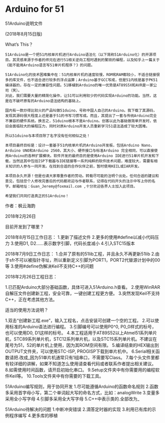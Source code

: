 # Arduino for 51

51Arduino说明文件

(2018年8月15日版)

What’s This？

	51Arduino是一个把51内核单片机进行Arduino语法化（以下简称51Arduino化）的开源项目。其灵感来源于作者的师兄在进行51相关逆向工程时遇到的繁琐的编程，以及知乎上一篇关于《能不能用Arduino语言写51单片机程序？》的问题。
	
	51Arduino化的技术困难集中在：51内核单片机的速度较慢，ROM和RAM都较小，不适合链接很多的库文件，也不适合进行较多的浮点运算；Arduino基于GCC写成，但是51内核是基于PK51编译器的，存在一定的兼容性问题。51移植到Arduino的唯一优势是AT89S5X和AVR是一家公司（笑）。
	对此，我们需要大量的精简化操作，让51可以利用较少的代码实现Arduino的功能。当然，这是在不破坏原有的Arduino语法结构的基础上。
	
	国内有一款炒得比较火的产品叫做51duino，号称中国人自己的Arduino。我下载了其源码，发现其源码很大程度上还是基于51的书写习惯写成。而且，其提出了一套与传统Arduino完全不兼容的硬件系统。换言之，51duino根本不是Arduino。创客以此为基础做简单开发时，依旧会面临较大的编程压力，同时对原Arduino开发人员重新学习51语法造成了较大困难。
	
	所以51duino与本项目除了名字没有任何相似之处！
	
	本项目最终目标是：设计一套基于51内核单片机的Arduino开发板，包括Arduino Nano，Arduino UNO和Arduino 2560，其大小、硬件接口与标准Arduino 完全相同，可以直接使用Arduino的各种扩展模块。软件开发的最终目的是使用Arduino IDE进行51单片机开发和下载，当然这其中包括ISP下载器与IDE链接等一系列纯粹的软件技术问题，难度较大，需要有相关知识的人参与一同开发。在找到合适的合作伙伴之前，暂时使用KEIL或IAR开发。
	
	本项目永久开源！但是也请大家尊重作者的劳动。转载尽可能的注明个出处。任何合适的建议和意见，包括您个人修改完善后的代码都欢迎与作者联系，记得在代码开头的注示中写上你的名字。邮箱地址：Guan_Jeremy@foxmail.com ,十分欢迎各界人士加入此项目。

	希望我们共同打造真正的51Arduino！

作者：枫云海韵

2018年2月26日

目前开发到了哪里？

2018年8月15日工作日志：
1.更新了描述文件
2.更多的使用#define以减小代码压力
3.使用D1, D2……表示数字引脚，代码长度减小
4.引入STC15版本

2018年7月9日工作日志：
1.合并了原有的51lib工程，并且永久不再更新51lib
2.由于sfr不可以被指针寻址，所以重新定义引脚为PORT1，PORT2代替源计划中的00等
3.使用#define伪解决Keil不支持C++的问题

2018年2月26日工程日志：

1.已匹配Arduino大部分基础函数，具体可进入51Arduino.h查看。
2.使用WinRAR自解压文件创建新工程，安全可靠，一键创建工程更方便。
3.突然发现Keil不支持C++，正在考虑其他方法。

适当的使用方法说明？

1.双击“创建新工程.exe”，输入工程名，点击安装可创建一个空的工程。
2.可以使用标准的Arduino语法进行编程。
3.引脚编号可以使用P0^0, P0_0样式的标号，也可以使用D0, D1这样的标号。
4.本工程适用于AT89S52以上Atmel51系列单片机，STC89系列单片机，STC12系列单片机，以及STC15系列单片机。不建议在尾号为51，52的单片机上使用，因为其ROM空间有限。
5.编译结束的HEX输出到OUTPUT文件夹，可以使用STC-ISP, PROGISP下载到单片机中。
6.Serial相关函数请把.改成_因为51单片机通常只有1组串口，不需要写Class。
7.每个头文件里都有较详细的讲解，如果不知道怎么使用请查看代码或者联系作者提出相关建议。
8.如需使用时间函数，请开启初始化串口。
9.Setup文件夹中有你需要用的编程软件Keil等。
10.Tools文件夹中有你需要的下载工具。


51Arduino编写规则，用于协同开发
1.尽可能遵循Arduino的函数命名规则
2.函数多采用首字母小写，第二个单词起大写的命名方式，比如：analogWrite
3.变量多采用全小写字母
4.引脚多采用全大写字母
5.C++中表示类的.全部改为_

51Arduino待解决的问题
1.中断冲突错误
2.滴答定时器的实现
3.利用已有库的示例程序编写
4.更多库的移植
